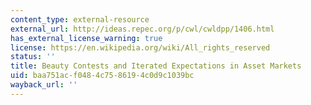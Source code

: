 ```yaml
---
content_type: external-resource
external_url: http://ideas.repec.org/p/cwl/cwldpp/1406.html
has_external_license_warning: true
license: https://en.wikipedia.org/wiki/All_rights_reserved
status: ''
title: Beauty Contests and Iterated Expectations in Asset Markets
uid: baa751ac-f048-4c75-8619-4c0d9c1039bc
wayback_url: ''
---
```

